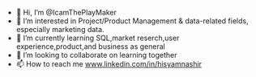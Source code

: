 - 👋 Hi, I’m @IcamThePlayMaker
- 👀 I’m interested in Project/Product Management & data-related fields, especially marketing data.
- 🌱 I’m currently learning SQL,market reserch,user experience,product,and business as general 
- 💞️ I’m looking to collaborate on learning together 
- 📫  How to reach me www.linkedin.com/in/hisyamnashir 




<!---
IcamThePlayMaker/IcamThePlayMaker is a ✨ special ✨ repository because its `README.md` (this file) appears on your GitHub profile.
You can click the Preview link to take a look at your changes.
--->
